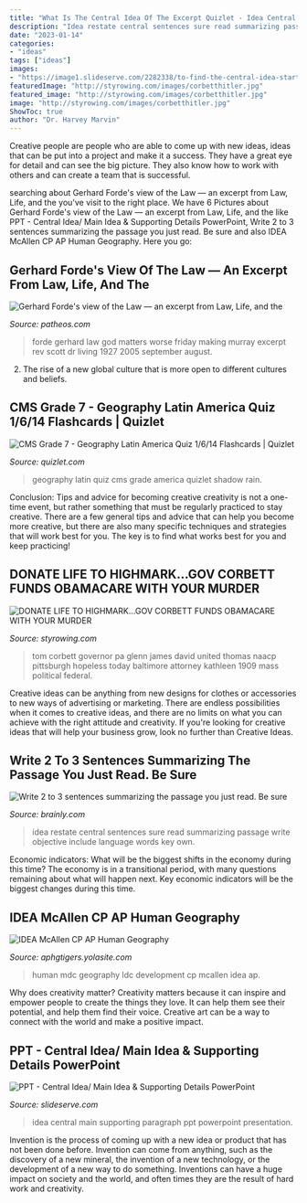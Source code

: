 ```yaml
---
title: "What Is The Central Idea Of The Excerpt Quizlet - Idea Central Main Supporting Paragraph Ppt Powerpoint Presentation"
description: "Idea restate central sentences sure read summarizing passage write objective include language words key own"
date: "2023-01-14"
categories:
- "ideas"
tags: ["ideas"]
images:
- "https://image1.slideserve.com/2282338/to-find-the-central-idea-start-by-asking-these-questions-l.jpg"
featuredImage: "http://styrowing.com/images/corbetthitler.jpg"
featured_image: "http://styrowing.com/images/corbetthitler.jpg"
image: "http://styrowing.com/images/corbetthitler.jpg"
ShowToc: true
author: "Dr. Harvey Marvin"
---
```



Creative people are people who are able to come up with new ideas, ideas that can be put into a project and make it a success. They have a great eye for detail and can see the big picture. They also know how to work with others and can create a team that is successful.

	

		
searching about Gerhard Forde&#039;s view of the Law — an excerpt from Law, Life, and the you've visit to the right place. We have 6 Pictures about Gerhard Forde&#039;s view of the Law — an excerpt from Law, Life, and the like PPT - Central Idea/ Main Idea &amp; Supporting Details PowerPoint, Write 2 to 3 sentences summarizing the passage you just read. Be sure and also IDEA McAllen CP AP Human Geography. Here you go:
		
    
## Gerhard Forde&#039;s View Of The Law — An Excerpt From Law, Life, And The

<img loading=lazy src="https://wp-media.patheos.com/blogs/sites/523/2014/09/Forde2.jpg" onerror="this.onerror=null;this.src='https://tse3.mm.bing.net/th?id=OIP.l5Y2DTycVnJBJiJ-jW_e2gAAAA&amp;pid=15.1';" alt="Gerhard Forde&#039;s view of the Law — an excerpt from Law, Life, and the">

_Source: patheos.com_

>forde gerhard law god matters worse friday making murray excerpt rev scott dr living 1927 2005 september august. 

	

2. The rise of a new global culture that is more open to different cultures and beliefs. 

    
## CMS Grade 7 - Geography Latin America Quiz 1/6/14 Flashcards | Quizlet

<img loading=lazy src="https://o.quizlet.com/hm-FeZQ-LxNjoWdxjGCGJQ_m.jpg" onerror="this.onerror=null;this.src='https://tse1.mm.bing.net/th?id=OIP.nQklU3ZPquITXFxezPRuEQAAAA&amp;pid=15.1';" alt="CMS Grade 7 - Geography Latin America Quiz 1/6/14 Flashcards | Quizlet">

_Source: quizlet.com_

>geography latin quiz cms grade america quizlet shadow rain. 

	

Conclusion: Tips and advice for becoming creative
creativity is not a one-time event, but rather something that must be regularly practiced to stay creative. There are a few general tips and advice that can help you become more creative, but there are also many specific techniques and strategies that will work best for you. The key is to find what works best for you and keep practicing!

    
## DONATE LIFE TO HIGHMARK...GOV CORBETT FUNDS OBAMACARE WITH YOUR MURDER

<img loading=lazy src="http://styrowing.com/images/corbetthitler.jpg" onerror="this.onerror=null;this.src='https://tse1.mm.bing.net/th?id=OIP.mRUvxWNyLjeTTAlfcQUfegHaFs&amp;pid=15.1';" alt="DONATE LIFE TO HIGHMARK...GOV CORBETT FUNDS OBAMACARE WITH YOUR MURDER">

_Source: styrowing.com_

>tom corbett governor pa glenn james david united thomas naacp pittsburgh hopeless today baltimore attorney kathleen 1909 mass political federal. 

	

Creative ideas can be anything from new designs for clothes or accessories to new ways of advertising or marketing. There are endless possibilities when it comes to creative ideas, and there are no limits on what you can achieve with the right attitude and creativity. If you're looking for creative ideas that will help your business grow, look no further than Creative Ideas.

    
## Write 2 To 3 Sentences Summarizing The Passage You Just Read. Be Sure

<img loading=lazy src="https://us-static.z-dn.net/files/d93/1649872a3769036f5d9ba25be005738e.png" onerror="this.onerror=null;this.src='https://tse3.mm.bing.net/th?id=OIP.DuvcIgPUfZQuuei7BgtEUAHaCr&amp;pid=15.1';" alt="Write 2 to 3 sentences summarizing the passage you just read. Be sure">

_Source: brainly.com_

>idea restate central sentences sure read summarizing passage write objective include language words key own. 

	

Economic indicators: What will be the biggest shifts in the economy during this time?
The economy is in a transitional period, with many questions remaining about what will happen next. Key economic indicators will be the biggest changes during this time.

    
## IDEA McAllen CP AP Human Geography

<img loading=lazy src="http://aphgtigers.yolasite.com/resources/8911_THUMB_IPAD.jpg" onerror="this.onerror=null;this.src='https://tse2.mm.bing.net/th?id=OIP.zolF8KDVVGl-8cRDbPQeGwHaEo&amp;pid=15.1';" alt="IDEA McAllen CP AP Human Geography">

_Source: aphgtigers.yolasite.com_

>human mdc geography ldc development cp mcallen idea ap. 

	

Why does creativity matter?
Creativity matters because it can inspire and empower people to create the things they love. It can help them see their potential, and help them find their voice. Creative art can be a way to connect with the world and make a positive impact.

    
## PPT - Central Idea/ Main Idea &amp; Supporting Details PowerPoint

<img loading=lazy src="https://image1.slideserve.com/2282338/to-find-the-central-idea-start-by-asking-these-questions-l.jpg" onerror="this.onerror=null;this.src='https://tse3.mm.bing.net/th?id=OIP.s59olXfOl4zVtrSNLJTQHgHaFj&amp;pid=15.1';" alt="PPT - Central Idea/ Main Idea &amp; Supporting Details PowerPoint">

_Source: slideserve.com_

>idea central main supporting paragraph ppt powerpoint presentation. 

	

Invention is the process of coming up with a new idea or product that has not been done before. Invention can come from anything, such as the discovery of a new mineral, the invention of a new technology, or the development of a new way to do something. Inventions can have a huge impact on society and the world, and often times they are the result of hard work and creativity.

